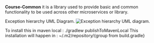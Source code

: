 **Course-Common** it is a library used to provide basic and common functionality to be used across other microservices or library.

Exception hierarchy UML Diagram.
![Exception hierarchy UML diagram.](https://github.com/crockzo/course-common/blob/main/assets/Exception-hierarchy-uml-diagram.jpg?raw=true)


To install this in maven local : ./gradlew publishToMavenLocal
This installation will happen in : ~/.m2/repository/{group from build.gradle}
